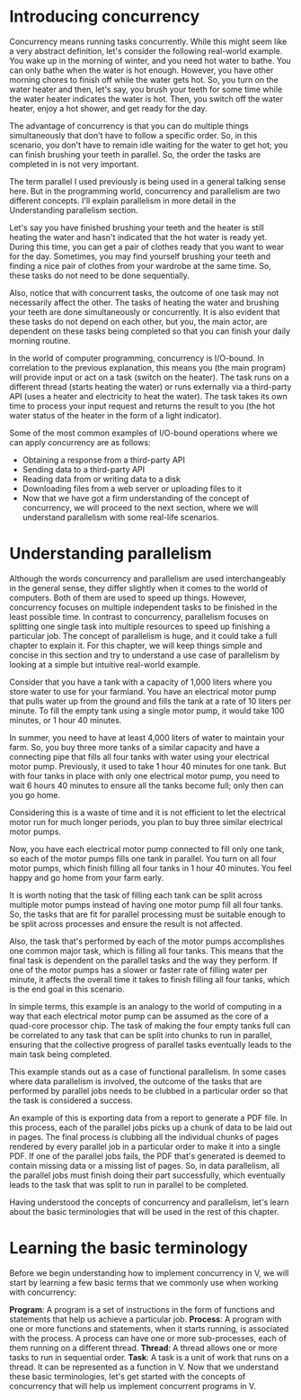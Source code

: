 # Introducing concurrency
Concurrency means running tasks concurrently. While this might seem like a very abstract definition, let's consider the following real-world example. You wake up in the morning of winter, and you need hot water to bathe. You can only bathe when the water is hot enough. However, you have other morning chores to finish off while the water gets hot. So, you turn on the water heater and then, let's say, you brush your teeth for some time while the water heater indicates the water is hot. Then, you switch off the water heater, enjoy a hot shower, and get ready for the day.

The advantage of concurrency is that you can do multiple things simultaneously that don't have to follow a specific order. So, in this scenario, you don't have to remain idle waiting for the water to get hot; you can finish brushing your teeth in parallel. So, the order the tasks are completed in is not very important.

The term parallel I used previously is being used in a general talking sense here. But in the programming world, concurrency and parallelism are two different concepts. I'll explain parallelism in more detail in the Understanding parallelism section.

Let's say you have finished brushing your teeth and the heater is still heating the water and hasn't indicated that the hot water is ready yet. During this time, you can get a pair of clothes ready that you want to wear for the day. Sometimes, you may find yourself brushing your teeth and finding a nice pair of clothes from your wardrobe at the same time. So, these tasks do not need to be done sequentially.

Also, notice that with concurrent tasks, the outcome of one task may not necessarily affect the other. The tasks of heating the water and brushing your teeth are done simultaneously or concurrently. It is also evident that these tasks do not depend on each other, but you, the main actor, are dependent on these tasks being completed so that you can finish your daily morning routine.

In the world of computer programming, concurrency is I/O-bound. In correlation to the previous explanation, this means you (the main program) will provide input or act on a task (switch on the heater). The task runs on a different thread (starts heating the water) or runs externally via a third-party API (uses a heater and electricity to heat the water). The task takes its own time to process your input request and returns the result to you (the hot water status of the heater in the form of a light indicator).

Some of the most common examples of I/O-bound operations where we can apply concurrency are as follows:

- Obtaining a response from a third-party API
- Sending data to a third-party API
- Reading data from or writing data to a disk
- Downloading files from a web server or uploading files to it
- Now that we have got a firm understanding of the concept of concurrency, we will proceed to the next section, where we will understand parallelism with some real-life scenarios.

# Understanding parallelism
Although the words concurrency and parallelism are used interchangeably in the general sense, they differ slightly when it comes to the world of computers. Both of them are used to speed up things. However, concurrency focuses on multiple independent tasks to be finished in the least possible time. In contrast to concurrency, parallelism focuses on splitting one single task into multiple resources to speed up finishing a particular job. The concept of parallelism is huge, and it could take a full chapter to explain it. For this chapter, we will keep things simple and concise in this section and try to understand a use case of parallelism by looking at a simple but intuitive real-world example.

Consider that you have a tank with a capacity of 1,000 liters where you store water to use for your farmland. You have an electrical motor pump that pulls water up from the ground and fills the tank at a rate of 10 liters per minute. To fill the empty tank using a single motor pump, it would take 100 minutes, or 1 hour 40 minutes.

In summer, you need to have at least 4,000 liters of water to maintain your farm. So, you buy three more tanks of a similar capacity and have a connecting pipe that fills all four tanks with water using your electrical motor pump. Previously, it used to take 1 hour 40 minutes for one tank. But with four tanks in place with only one electrical motor pump, you need to wait 6 hours 40 minutes to ensure all the tanks become full; only then can you go home.

Considering this is a waste of time and it is not efficient to let the electrical motor run for much longer periods, you plan to buy three similar electrical motor pumps.

Now, you have each electrical motor pump connected to fill only one tank, so each of the motor pumps fills one tank in parallel. You turn on all four motor pumps, which finish filling all four tanks in 1 hour 40 minutes. You feel happy and go home from your farm early.

It is worth noting that the task of filling each tank can be split across multiple motor pumps instead of having one motor pump fill all four tanks. So, the tasks that are fit for parallel processing must be suitable enough to be split across processes and ensure the result is not affected.

Also, the task that's performed by each of the motor pumps accomplishes one common major task, which is filling all four tanks. This means that the final task is dependent on the parallel tasks and the way they perform. If one of the motor pumps has a slower or faster rate of filling water per minute, it affects the overall time it takes to finish filling all four tanks, which is the end goal in this scenario.

In simple terms, this example is an analogy to the world of computing in a way that each electrical motor pump can be assumed as the core of a quad-core processor chip. The task of making the four empty tanks full can be correlated to any task that can be split into chunks to run in parallel, ensuring that the collective progress of parallel tasks eventually leads to the main task being completed.

This example stands out as a case of functional parallelism. In some cases where data parallelism is involved, the outcome of the tasks that are performed by parallel jobs needs to be clubbed in a particular order so that the task is considered a success.

An example of this is exporting data from a report to generate a PDF file. In this process, each of the parallel jobs picks up a chunk of data to be laid out in pages. The final process is clubbing all the individual chunks of pages rendered by every parallel job in a particular order to make it into a single PDF. If one of the parallel jobs fails, the PDF that's generated is deemed to contain missing data or a missing list of pages. So, in data parallelism, all the parallel jobs must finish doing their part successfully, which eventually leads to the task that was split to run in parallel to be completed.

Having understood the concepts of concurrency and parallelism, let's learn about the basic terminologies that will be used in the rest of this chapter.

# Learning the basic terminology
Before we begin understanding how to implement concurrency in V, we will start by learning a few basic terms that we commonly use when working with concurrency:

**Program**: A program is a set of instructions in the form of functions and statements that help us achieve a particular job.
**Process**: A program with one or more functions and statements, when it starts running, is associated with the process. A process can have one or more sub-processes, each of them running on a different thread.
**Thread**: A thread allows one or more tasks to run in sequential order.
**Task**: A task is a unit of work that runs on a thread. It can be represented as a function in V.
Now that we understand these basic terminologies, let's get started with the concepts of concurrency that will help us implement concurrent programs in V.